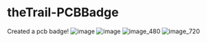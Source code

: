 # theTrail-PCBBadge
Created a pcb badge!
![image](https://github.com/se1yu/theTrail-PCBBadge/assets/121521414/200ca8a1-8db5-4544-a8c5-817172f67fa8)
![image](https://github.com/se1yu/theTrail-PCBBadge/assets/121521414/549ec3b6-366e-4c35-9ef3-f7e409df0e25)
![image_480](https://github.com/se1yu/theTrail-PCBBadge/assets/121521414/25d562d8-798b-474e-9c0f-1342eb88e539)
![image_720](https://github.com/se1yu/theTrail-PCBBadge/assets/121521414/ccbc2748-7c3b-41e9-bf00-38285727420e)
